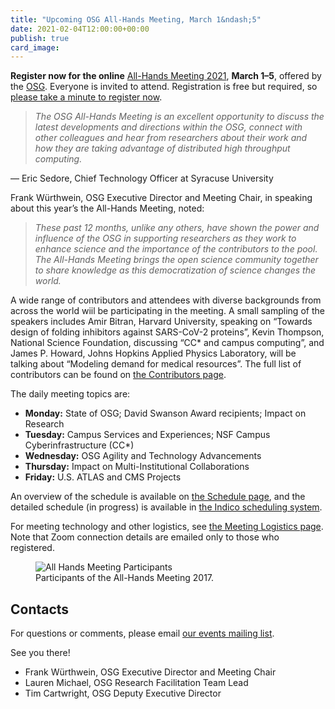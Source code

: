 ```yaml
---
title: "Upcoming OSG All-Hands Meeting, March 1&ndash;5"
date: 2021-02-04T12:00:00+00:00
publish: true
card_image: 
--- 
```

**Register now for the online** <a href="https://indico.fnal.gov/event/47040/registrations/2899/" target="_blank">All-Hands Meeting 2021</a>, **March 1&ndash;5**, offered by the <a href="https://opensciencegrid.org/" target="_blank">OSG</a>. Everyone is invited to attend. Registration is free but required, so
[please take a minute to register now](https://indico.fnal.gov/event/47040/registrations/2899/).

> *The OSG All-Hands Meeting is an excellent opportunity to discuss the latest developments and directions within the OSG, connect with other colleagues and hear from researchers about their work and how they are taking advantage of distributed high throughput computing.*

&mdash; Eric Sedore, Chief Technology Officer at Syracuse University

Frank Würthwein, OSG Executive Director and Meeting Chair, in speaking about this year’s the All-Hands Meeting, noted:

> *These past 12 months, unlike any others, have shown the power and influence of the OSG in supporting researchers as they work to enhance science and the importance of the contributors to the pool. The All-Hands Meeting brings the open science community together to share knowledge as this democratization of science changes the world.*

A wide range of contributors and attendees with diverse backgrounds from across the world wiil be participating in the meeting. A small sampling of the speakers includes Amir Bitran, Harvard University, speaking on “Towards design of folding inhibitors against SARS-CoV-2 proteins”, Kevin Thompson, National Science Foundation, discussing “CC* and campus computing”, and James P. Howard, Johns Hopkins Applied Physics Laboratory, will be talking about “Modeling demand for medical resources”. The full list of contributors can be found on [the Contributors page](https://indico.fnal.gov/event/47040/contributions/).


The daily meeting topics are:

* **Monday:** State of OSG; David Swanson Award recipients; Impact on Research
* **Tuesday:** Campus Services and Experiences; NSF Campus Cyberinfrastructure (CC*)
* **Wednesday:** OSG Agility and Technology Advancements
* **Thursday:** Impact on Multi-Institutional Collaborations
* **Friday:** U.S. ATLAS and CMS Projects

An overview of the schedule is available on [the Schedule page](https://opensciencegrid.org/all-hands/2021/schedule/),
and the detailed schedule (in progress) is available in
[the Indico scheduling system](https://indico.fnal.gov/event/47040/timetable/).

For meeting technology and other logistics, see
[the Meeting Logistics page](https://opensciencegrid.org/all-hands/2021/technology/).
Note that Zoom connection details are emailed only to those who registered.

<figure class="figure">
  <img src="{{site.baseurl}}/assets/images/All_Hands_Meeting_Group.JPG" class="figure-img img-fluid rounded" alt="All Hands Meeting Participants">
  <figcaption class="figure-caption">Participants of the All-Hands Meeting 2017.</figcaption>
</figure>

## Contacts

For questions or comments, please email
[our events mailing list](mailto:events@opensciencegrid.org).

See you there!

* Frank Würthwein, OSG Executive Director and Meeting Chair
* Lauren Michael, OSG Research Facilitation Team Lead
* Tim Cartwright, OSG Deputy Executive Director
